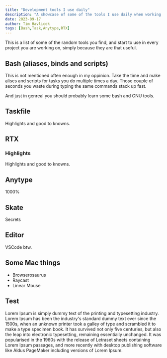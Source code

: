 ```yaml
---
title: "Development tools I use daily"
description: "A showcase of some of the tools I use daily when working on my projects."
date: 2023-09-17
author: Tim Havlicek
tags: [Bash,Task,Anytype,RTX]
---
```


This is a list of some of the random tools you find,
and start to use in every project you are working on,
simply because they are that useful.

## Bash (aliases, binds and scripts)

This is not mentioned often enough in my oppinion.
Take the time and make alises and scripts for tasks you do multiple times a day.
Those couple of seconds you waste during typing the same commands stack up fast.

And just in genreal you should probably learn some bash and GNU tools.

## Taskfile

Highlights and good to knowns.

## RTX

### Highlights

Highlights and good to knowns.


## Anytype

1000%

## Skate

Secrets

## Editor

VSCode btw.

## Some Mac things

- Browserosaurus
- Raycast
- Linear Mouse

## Test

Lorem Ipsum is simply dummy text of the printing and typesetting industry. Lorem Ipsum has been the industry's standard dummy text ever since the 1500s, when an unknown printer took a galley of type and scrambled it to make a type specimen book. It has survived not only five centuries, but also the leap into electronic typesetting, remaining essentially unchanged. It was popularised in the 1960s with the release of Letraset sheets containing Lorem Ipsum passages, and more recently with desktop publishing software like Aldus PageMaker including versions of Lorem Ipsum.

